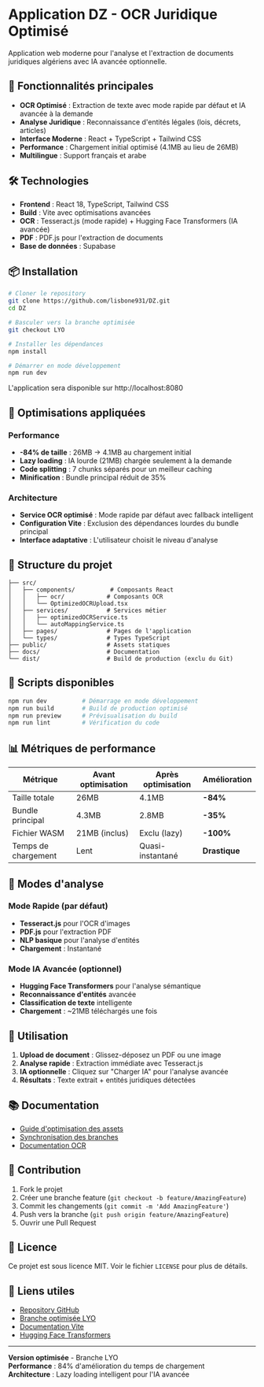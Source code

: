 # Application DZ - OCR Juridique Optimisé

Application web moderne pour l'analyse et l'extraction de documents juridiques algériens avec IA avancée optionnelle.

## 🚀 Fonctionnalités principales

- **OCR Optimisé** : Extraction de texte avec mode rapide par défaut et IA avancée à la demande
- **Analyse Juridique** : Reconnaissance d'entités légales (lois, décrets, articles)
- **Interface Moderne** : React + TypeScript + Tailwind CSS
- **Performance** : Chargement initial optimisé (4.1MB au lieu de 26MB)
- **Multilingue** : Support français et arabe

## 🛠️ Technologies

- **Frontend** : React 18, TypeScript, Tailwind CSS
- **Build** : Vite avec optimisations avancées
- **OCR** : Tesseract.js (mode rapide) + Hugging Face Transformers (IA avancée)
- **PDF** : PDF.js pour l'extraction de documents
- **Base de données** : Supabase

## 📦 Installation

```bash
# Cloner le repository
git clone https://github.com/lisbone931/DZ.git
cd DZ

# Basculer vers la branche optimisée
git checkout LYO

# Installer les dépendances
npm install

# Démarrer en mode développement
npm run dev
```

L'application sera disponible sur http://localhost:8080

## 🎯 Optimisations appliquées

### Performance
- **-84% de taille** : 26MB → 4.1MB au chargement initial
- **Lazy loading** : IA lourde (21MB) chargée seulement à la demande
- **Code splitting** : 7 chunks séparés pour un meilleur caching
- **Minification** : Bundle principal réduit de 35%

### Architecture
- **Service OCR optimisé** : Mode rapide par défaut avec fallback intelligent
- **Configuration Vite** : Exclusion des dépendances lourdes du bundle principal
- **Interface adaptative** : L'utilisateur choisit le niveau d'analyse

## 📁 Structure du projet

```
├── src/
│   ├── components/          # Composants React
│   │   ├── ocr/            # Composants OCR
│   │   └── OptimizedOCRUpload.tsx
│   ├── services/           # Services métier
│   │   ├── optimizedOCRService.ts
│   │   └── autoMappingService.ts
│   ├── pages/              # Pages de l'application
│   └── types/              # Types TypeScript
├── public/                 # Assets statiques
├── docs/                   # Documentation
└── dist/                   # Build de production (exclu du Git)
```

## 🔧 Scripts disponibles

```bash
npm run dev          # Démarrage en mode développement
npm run build        # Build de production optimisé
npm run preview      # Prévisualisation du build
npm run lint         # Vérification du code
```

## 📊 Métriques de performance

| Métrique | Avant optimisation | Après optimisation | Amélioration |
|----------|-------------------|-------------------|--------------|
| Taille totale | 26MB | 4.1MB | **-84%** |
| Bundle principal | 4.3MB | 2.8MB | **-35%** |
| Fichier WASM | 21MB (inclus) | Exclu (lazy) | **-100%** |
| Temps de chargement | Lent | Quasi-instantané | **Drastique** |

## 🧠 Modes d'analyse

### Mode Rapide (par défaut)
- **Tesseract.js** pour l'OCR d'images
- **PDF.js** pour l'extraction PDF
- **NLP basique** pour l'analyse d'entités
- **Chargement** : Instantané

### Mode IA Avancée (optionnel)
- **Hugging Face Transformers** pour l'analyse sémantique
- **Reconnaissance d'entités** avancée
- **Classification de texte** intelligente
- **Chargement** : ~21MB téléchargés une fois

## 🌟 Utilisation

1. **Upload de document** : Glissez-déposez un PDF ou une image
2. **Analyse rapide** : Extraction immédiate avec Tesseract.js
3. **IA optionnelle** : Cliquez sur "Charger IA" pour l'analyse avancée
4. **Résultats** : Texte extrait + entités juridiques détectées

## 📚 Documentation

- [Guide d'optimisation des assets](./OPTIMISATION_ASSETS_LOURDS.md)
- [Synchronisation des branches](./SYNCHRONISATION_BRANCHE_LYO.md)
- [Documentation OCR](./docs/archive/)

## 🤝 Contribution

1. Fork le projet
2. Créer une branche feature (`git checkout -b feature/AmazingFeature`)
3. Commit les changements (`git commit -m 'Add AmazingFeature'`)
4. Push vers la branche (`git push origin feature/AmazingFeature`)
5. Ouvrir une Pull Request

## 📄 Licence

Ce projet est sous licence MIT. Voir le fichier `LICENSE` pour plus de détails.

## 🔗 Liens utiles

- [Repository GitHub](https://github.com/lisbone931/DZ)
- [Branche optimisée LYO](https://github.com/lisbone931/DZ/tree/LYO)
- [Documentation Vite](https://vitejs.dev/)
- [Hugging Face Transformers](https://huggingface.co/docs/transformers.js/)

---

**Version optimisée** - Branche LYO  
**Performance** : 84% d'amélioration du temps de chargement  
**Architecture** : Lazy loading intelligent pour l'IA avancée
